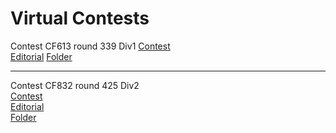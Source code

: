 # Virtual Contests

Contest CF613 round 339 Div1
[Contest](http://codeforces.com/contest/613)  
[Editorial](http://codeforces.com/blog/entry/22832) 
[Folder](CF613)  

  ---------------------------------  

Contest CF832 round 425 Div2  
[Contest](http://codeforces.com/contest/832)  
[Editorial](http://codeforces.com/blog/entry/53461)  
[Folder](CF832)  
